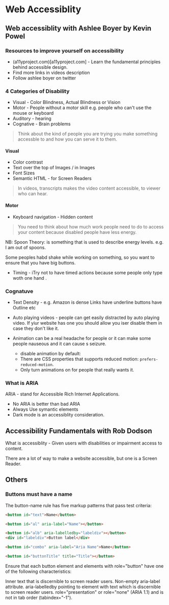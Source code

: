 # Web Accessiblity 

## Web accessiblity with Ashlee Boyer by Kevin Powel
### Resources to improve yourself on accessibility 
- (a11yproject.com)[a11yproject.com] - Learn the fundamental principles behind accessible design.
- Find more links in videos description 
- Follow ashlee boyer on twitter 

### 4 Categories of Disability
- Visual - Color Blindness, Actual Blindness or Vision
- Motor - People without a motor skill e.g. people who can't use the mouse or keyboard 
- Auditory - hearing 
- Cognative - Brain problems

> Think about the kind of people you are trying you make something accessble to and how you can serve it to them. 

#### Visual 
- Color contrast 
- Text over the top of Images / in Images
- Font Sizes 
- Semantic HTML - for Screen Readers


> In videos, transcripts makes the video content accessible, to viewer who can hear. 

#### Motor 
- Keyboard navigation - Hidden content

> You need to think about how much work people need to do to access your content because disabled people have less energy. 

NB: Spoon Theory: is something that is used to describe energy levels. e.g. I am out of spoons. 

Some peoples habd shake while working on something, so you want to ensure that you have big buttons. 

- Timing - iTry not to have timed actions because some people only type woth one hand .

### Cognatuve
- Text Density - e.g. Amazon is dense 
Links have underline 
buttons have Outline 
etc 

- Auto playing videos - people can get easily distracted by auto playing video. 
If yiur website has one you should allow you iser disable them in case they don't like it.

- Animation can be a real headache for people or it can make some people nauseous and it can cause s seizure.

  - disable animation by default: 
  - There are CSS properties that supports reduced motion: `prefers-reduced-motion`. 
  - Only turn animations on for people that really wants it.

### What is ARIA 
ARIA - stand for Accessible Rich Internet Applications.

- No ARIA is better than bad ARIA 
- Always Use symantic elements
- Dark mode is an accessiblity consideration.


## Accessibility Fundamentals with Rob Dodson
What is accessiblity - Given users with disabilities or impairment access to content.

There are a lot of way to make a website accessible, but one is a Screen Reader. 



## Others 

###  Buttons must have a name
The button-name rule has five markup patterns that pass test criteria:
```html
<button id="text">Name</button>

<button id="al" aria-label="Name"></button>

<button id="alb" aria-labelledby="labeldiv"></button>
<div id="labeldiv">Button label</div>

<button id="combo" aria-label="Aria Name">Name</button>

<button id="buttonTitle" title="Title"></button> 
```
Ensure that each button element and elements with role="button" have one of the following characteristics:

Inner text that is discernible to screen reader users.
Non-empty aria-label attribute.
aria-labelledby pointing to element with text which is discernible to screen reader users.
role="presentation" or role="none" (ARIA 1.1) and is not in tab order (tabindex="-1"). 



